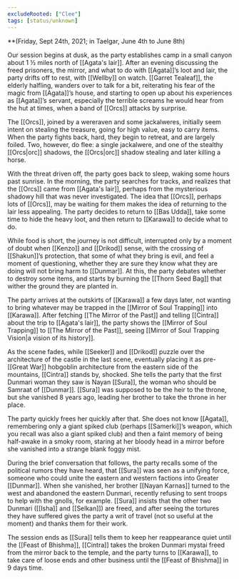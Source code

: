 ```yaml
---
excludeRooted: ["Clee"]
tags: [status/unknown]
---
```


**(Friday, Sept 24th, 2021; in Taelgar, June 4th to June 8th)

Our session begins at dusk, as the party establishes camp in a small canyon about 1 ½ miles north of [[Agata's lair]]. After an evening discussing the freed prisoners, the mirror, and what to do with [[Agata]]’s loot and lair, the party drifts off to rest, with [[Wellby]] on watch. [[Garret Tealeaf]], the elderly halfling, wanders over to talk for a bit, reiterating his fear of the magic from [[Agata]]’s house, and starting to open up about his experiences as [[Agata]]’s servant, especially the terrible screams he would hear from the hut at times, when a band of [[Orcs]] attacks by surprise.

The [[Orcs]], joined by a wereraven and some jackalweres, initially seem intent on stealing the treasure, going for high value, easy to carry items. When the party fights back, hard, they begin to retreat, and are largely foiled. Two, however, do flee: a single jackalwere, and one of the stealthy [[Orcs|orc]] shadows, the [[Orcs|orc]] shadow stealing and later killing a horse. 

With the threat driven off, the party goes back to sleep, waking some hours past sunrise. In the morning, the party searches for tracks, and realizes that the [[Orcs]] came from [[Agata's lair]], perhaps from the mysterious shadowy hill that was never investigated. The idea that [[Orcs]], perhaps lots of [[Orcs]], may be waiting for them makes the idea of returning to the lair less appealing. The party decides to return to [[Bas Udda]], take some time to hide the heavy loot, and then return to [[Karawa]] to decide what to do.

While food is short, the journey is not difficult, interrupted only by a moment of doubt when [[Kenzo]] and [[Drikod]] sense, with the crossing of [[Shakun]]’s protection, that some of what they bring is evil, and feel a moment of questioning, whether they are sure they know what they are doing will not bring harm to [[Dunmar]]. At this, the party debates whether to destroy some items, and starts by burning the [[Thorn Seed Bag]] that wither the ground they are planted in.

The party arrives at the outskirts of [[Karawa]] a few days later, not wanting to bring whatever may be trapped in the [[Mirror of Soul Trapping]] into [[Karawa]]. After fetching [[The Mirror of the Past]] and telling [[Cintra]] about the trip to [[Agata's lair]], the party shows the [[Mirror of Soul Trapping]] to [[The Mirror of the Past]], seeing [[Mirror of Soul Trapping Vision|a vision of its history]]. 

As the scene fades, while [[Seeker]] and [[Drikod]] puzzle over the architecture of the castle in the last scene, eventually placing it as pre-[[Great War]] hobgoblin architecture from the eastern side of the mountains, [[Cintra]] stands by, shocked. She tells the party that the first Dunmari woman they saw is Nayan [[Sura]], the woman who should be Samraat of [[Dunmar]]. [[Sura]] was supposed to be the heir to the throne, but she vanished 8 years ago, leading her brother to take the throne in her place. 

The party quickly frees her quickly after that. She does not know [[Agata]], remembering only a giant spiked club (perhaps [[Samerki]]’s weapon, which you recall was also a giant spiked club) and then a faint memory of being half-awake in a smoky room, staring at her bloody head in a mirror before she vanished into a strange blank foggy mist. 

During the brief conversation that follows, the party recalls some of the political rumors they have heard, that [[Sura]] was seen as a unifying force, someone who could unite the eastern and western factions into Greater [[Dunmar]]. When she vanished, her brother [[Nayan Karnas]] turned to the west and abandoned the eastern Dunmari, recently refusing to sent troops to help with the gnolls, for example. [[Sura]] insists that the other two Dunmari ([[Isha]] and [[Selkan]]) are freed, and after seeing the tortures they have suffered gives the party a writ of travel (not so useful at the moment) and thanks them for their work. 

The session ends as [[Sura]] tells them to keep her reappearance quiet until the [[Feast of Bhishma]], [[Cintra]] takes the broken Dunmari mystai freed from the mirror back to the temple, and the party turns to [[Karawa]], to take care of loose ends and other business until the [[Feast of Bhishma]] in 9 days time. 